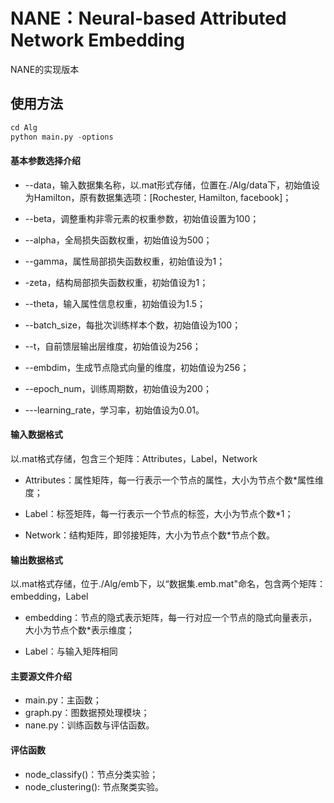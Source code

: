 # NANE：Neural-based Attributed Network Embedding

NANE的实现版本

## 使用方法

```python
cd Alg
python main.py -options
```

#### 基本参数选择介绍

- --data，输入数据集名称，以.mat形式存储，位置在./Alg/data下，初始值设为Hamilton，原有数据集选项：[Rochester, Hamilton, facebook]；

- --beta，调整重构非零元素的权重参数，初始值设置为100；

- --alpha，全局损失函数权重，初始值设为500；

- --gamma，属性局部损失函数权重，初始值设为1；

- -zeta，结构局部损失函数权重，初始值设为1；

- --theta，输入属性信息权重，初始值设为1.5；

- --batch_size，每批次训练样本个数，初始值设为100；

- --t，自前馈层输出层维度，初始值设为256；

- --embdim，生成节点隐式向量的维度，初始值设为256；

- --epoch_num，训练周期数，初始值设为200；

- ---learning_rate，学习率，初始值设为0.01。

#### 输入数据格式

以.mat格式存储，包含三个矩阵：Attributes，Label，Network
- Attributes：属性矩阵，每一行表示一个节点的属性，大小为节点个数*属性维度；

- Label：标签矩阵，每一行表示一个节点的标签，大小为节点个数*1；

- Network：结构矩阵，即邻接矩阵，大小为节点个数*节点个数。

#### 输出数据格式

以.mat格式存储，位于./Alg/emb下，以“数据集.emb.mat"命名，包含两个矩阵：embedding，Label

- embedding：节点的隐式表示矩阵，每一行对应一个节点的隐式向量表示，大小为节点个数*表示维度；

- Label：与输入矩阵相同

#### 主要源文件介绍

- main.py：主函数；
- graph.py：图数据预处理模块；
- nane.py：训练函数与评估函数。

#### 评估函数

- node_classify()：节点分类实验；
- node_clustering(): 节点聚类实验。
